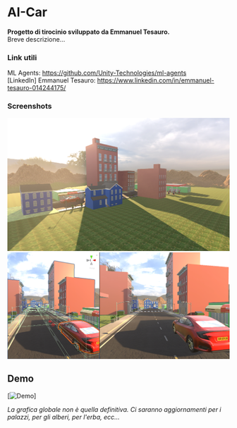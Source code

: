 # AI-Car

**Progetto di tirocinio sviluppato da Emmanuel Tesauro.**<br/>
Breve descrizione...<br/>

### Link utili
ML Agents: https://github.com/Unity-Technologies/ml-agents<br/>
[LinkedIn] Emmanuel Tesauro: https://www.linkedin.com/in/emmanuel-tesauro-014244175/<br/>

### Screenshots
<img width="800" src="https://github.com/ETesauro/AI-Car/blob/3_Terrain/Screenshots/Screenshot_1.png?raw=true">
<img width="800" src="https://github.com/ETesauro/AI-Car/blob/3_Terrain/Screenshots/Screenshot_2.png?raw=true">

## Demo

[![Demo](Menu.gif)]

<em style="">La grafica globale non è quella definitiva. Ci saranno aggiornamenti per i palazzi, per gli alberi, per l'erba, ecc...</em>
